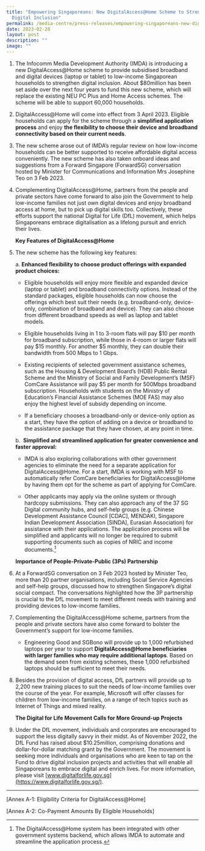 ```yaml
---
title: "Empowering Singaporeans: New DigitalAccess@Home Scheme to Strengthen
  Digital Inclusion"
permalink: /media-centre/press-releases/empowering-singaporeans-new-digitalaccessathome-scheme/
date: 2023-02-28
layout: post
description: ""
image: ""
---
```

1. The Infocomm Media Development Authority (IMDA) is introducing a new DigitalAccess@Home scheme to provide subsidised broadband and digital devices (laptop or tablet) to low-income Singaporean households to strengthen digital inclusion. About $80million has been set aside over the next four years to fund this new scheme, which will replace the existing NEU PC Plus and Home Access schemes. The scheme will be able to support 60,000 households.  
  
2. DigitalAccess@Home will come into effect from 3 April 2023. Eligible households can apply for the scheme through a **simplified application process** and enjoy **the flexibility to choose their device and broadband connectivity based on their current needs**. 

3. The new scheme arose out of IMDA’s regular review on how low-income households can be better supported to receive affordable digital access conveniently. The new scheme has also taken onboard ideas and suggestions from a Forward Singapore (ForwardSG) conversation hosted by Minister for Communications and Information Mrs Josephine Teo on 3 Feb 2023.  
  
4. Complementing DigitalAccess@Home, partners from the people and private sectors have come forward to also join the Government to help low-income families not just own digital devices and enjoy broadband access at home, but to pick up digital skills too. Collectively, these efforts support the national Digital for Life (DfL) movement, which helps Singaporeans embrace digitalisation as a lifelong pursuit and enrich their lives.  

    **Key Features of DigitalAccess@Home**

5. The new scheme has the following key features:  

    a. **Enhanced flexibility to choose product offerings with expanded product choices:**

    *   Eligible households will enjoy more flexible and expanded device (laptop or tablet) and broadband connectivity options. Instead of the standard packages, eligible households can now choose the offerings which best suit their needs (e.g. broadband-only, device-only, combination of broadband and device). They can also choose from different broadband speeds as well as laptop and tablet models.
  
    *   Eligible households living in 1 to 3-room flats will pay $10 per month for broadband subscription, while those in 4-room or larger flats will pay $15 monthly. For another $5 monthly, they can double their bandwidth from 500 Mbps to 1 Gbps.
  
    *   Existing recipients of selected government assistance schemes, such as the Housing & Development Board’s (HDB) Public Rental Scheme and the Ministry of Social and Family Development’s (MSF) ComCare Assistance will pay $5 per month for 500Mbps broadband subscription. Households with students on the Ministry of Education’s Financial Assistance Schemes (MOE FAS) may also enjoy the highest level of subsidy depending on income.  
  
    *   If a beneficiary chooses a broadband-only or device-only option as a start, they have the option of adding on a device or broadband to the assistance package that they have chosen, at any point in time.

    b.  **Simplified and streamlined application for greater convenience and faster approval:**

    *   IMDA is also exploring collaborations with other government agencies to eliminate the need for a separate application for DigitalAccess@Home. For a start, IMDA is working with MSF to automatically refer ComCare beneficiaries for DigitalAccess@Home by having them opt for the scheme as part of applying for ComCare. 
  
    *   Other applicants may apply via the online system or through hardcopy submissions. They can also approach any of the 37 SG Digital community hubs, and self-help groups (e.g. Chinese Development Assistance Council \[CDAC\], MENDAKI, Singapore Indian Development Association \[SINDA\], Eurasian Association) for assistance with their applications. The application process will be simplified and applicants will no longer be required to submit supporting documents such as copies of NRIC and income documents.[^1]

    **Importance of People-Private-Public (3Ps) Partnership**  
  
6. At a ForwardSG conversation on 3 Feb 2023 hosted by Minister Teo, more than 20 partner organisations, including Social Service Agencies and self-help groups, discussed how to strengthen Singapore’s digital social compact. The conversations highlighted how the 3P partnership is crucial to the DfL movement to meet different needs with training and providing devices to low-income families.   
  
7. Complementing the DigitalAccess@Home scheme, partners from the people and private sectors have also come forward to bolster the Government’s support for low-income families. 

    *   Engineering Good and SGBono will provide up to 1,000 refurbished laptops per year to support **DigitalAccess@Home beneficiaries with larger families who may require additional laptops**. Based on the demand seen from existing schemes, these 1,000 refurbished laptops should be sufficient to meet their needs.  
      
8. Besides the provision of digital access, DfL partners will provide up to 2,200 new training places to suit the needs of low-income families over the course of the year. For example, Microsoft will offer classes for children from low-income families, on a range of tech topics such as Internet of Things and mixed reality.  

    **The Digital for Life Movement Calls for More Ground-up Projects**  
  
9. Under the DfL movement, individuals and corporates are encouraged to support the less digitally savvy in their midst. As of November 2022, the DfL Fund has raised about $10.25million, comprising donations and dollar-for-dollar matching grant by the Government. The movement is seeking more individuals and organisations who are keen to tap on the Fund to drive digital inclusion projects and activities that will enable all Singaporeans to embrace digital and enrich lives. For more information, please visit [www.digitalforlife.gov.sg](https://www.digitalforlife.gov.sg/).

------------------------------------------------------------------------------------

[^1]: The DigitalAccess@Home system has been integrated with other government systems backend, which allows IMDA to automate and streamline the application process.

[Annex A-1: Eligibility Criteria for DigitalAccess@Home]

[Annex A-2: Co-Payment Amounts By Eligible Households]